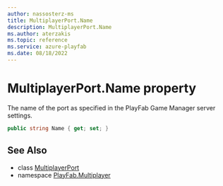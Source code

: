 ```yaml
---
author: nassosterz-ms
title: MultiplayerPort.Name
description: MultiplayerPort.Name
ms.author: aterzakis
ms.topic: reference
ms.service: azure-playfab
ms.date: 08/18/2022
---
```


# MultiplayerPort.Name property

The name of the port as specified in the PlayFab Game Manager server settings.

```csharp
public string Name { get; set; }
```

## See Also

* class [MultiplayerPort](../MultiplayerPort.md)
* namespace [PlayFab.Multiplayer](../../PlayFabMultiplayerSDK.md)

